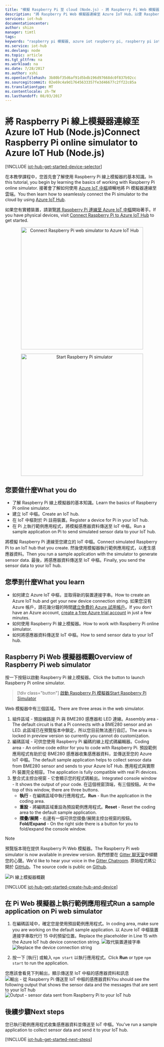 ```yaml
---
title: "模擬 Raspberry Pi 至 cloud (Node.js) - 將 Raspberry Pi Web 模擬器連線至 Azure IoT 中樞 | Microsoft Docs"
description: "將 Raspberry Pi Web 模擬器連線至 Azure IoT Hub，以便 Raspberry Pi 將資料傳送至 Azure 雲端。"
services: iot-hub
documentationcenter: 
author: shizn
manager: timtl
tags: 
keywords: "raspberry pi 模擬器, azure iot raspberry pi, raspberry pi iot 中樞, raspberry pi 將資料傳送至雲端, raspberry pi 至 cloud"
ms.service: iot-hub
ms.devlang: node
ms.topic: article
ms.tgt_pltfrm: na
ms.workload: na
ms.date: 7/28/2017
ms.author: xshi
ms.openlocfilehash: 3b80bf35d6af91d5bdb196d97668dc0f837b92cc
ms.sourcegitcommit: 02e69c4a9d17645633357fe3d46677c2ff22c85a
ms.translationtype: MT
ms.contentlocale: zh-TW
ms.lasthandoff: 08/03/2017
---
```

# <a name="connect-raspberry-pi-online-simulator-to-azure-iot-hub-nodejs"></a><span data-ttu-id="68ed7-104">將 Raspberry Pi 線上模擬器連線至 Azure IoT Hub (Node.js)</span><span class="sxs-lookup"><span data-stu-id="68ed7-104">Connect Raspberry Pi online simulator to Azure IoT Hub (Node.js)</span></span>

[!INCLUDE [iot-hub-get-started-device-selector](../../includes/iot-hub-get-started-device-selector.md)]

<span data-ttu-id="68ed7-105">在本教學課程中，您首先會了解使用 Raspberry Pi 線上模擬器的基本知識。</span><span class="sxs-lookup"><span data-stu-id="68ed7-105">In this tutorial, you begin by learning the basics of working with Raspberry Pi online simulator.</span></span> <span data-ttu-id="68ed7-106">接著會了解如何使用 [Azure IoT 中樞](iot-hub-what-is-iot-hub.md)順暢地將 Pi 模擬器連線至雲端。</span><span class="sxs-lookup"><span data-stu-id="68ed7-106">You then learn how to seamlessly connect the Pi simulator to the cloud by using [Azure IoT Hub](iot-hub-what-is-iot-hub.md).</span></span> 

<span data-ttu-id="68ed7-107">如果您有實體裝置，請瀏覽[將 Raspberry Pi 連線至 Azure IoT 中樞](iot-hub-raspberry-pi-kit-node-get-started.md)開始著手。</span><span class="sxs-lookup"><span data-stu-id="68ed7-107">If you have physical devices, visit [Connect Raspberry Pi to Azure IoT Hub](iot-hub-raspberry-pi-kit-node-get-started.md) to get started.</span></span> 

<p>
<div id="diag" style="width:100%; text-align:center">
<a href="https://azure-samples.github.io/raspberry-pi-web-simulator/#getstarted" target="_blank">
<img src="media/iot-hub-raspberry-pi-web-simulator/3_banner.png" alt="Connect Raspberry Pi web simulator to Azure IoT Hub" width="400">
</div>
<p>
<div id="button" style="width:100%; text-align:center">
<a href="https://azure-samples.github.io/raspberry-pi-web-simulator/#Getstarted" target="_blank">
<img src="media/iot-hub-raspberry-pi-web-simulator/6_button_default.png" alt="Start Raspberry Pi simulator" width="400" onmouseover="this.src='media/iot-hub-raspberry-pi-web-simulator/5_button_click.png';" onmouseout="this.src='media/iot-hub-raspberry-pi-web-simulator/6_button_default.png';">
</div>

## <a name="what-you-do"></a><span data-ttu-id="68ed7-108">您要做什麼</span><span class="sxs-lookup"><span data-stu-id="68ed7-108">What you do</span></span>

* <span data-ttu-id="68ed7-109">了解 Raspberry Pi 線上模擬器的基本知識。</span><span class="sxs-lookup"><span data-stu-id="68ed7-109">Learn the basics of Raspberry Pi online simulator.</span></span>
* <span data-ttu-id="68ed7-110">建立 IoT 中樞。</span><span class="sxs-lookup"><span data-stu-id="68ed7-110">Create an IoT hub.</span></span>
* <span data-ttu-id="68ed7-111">在 IoT 中樞對於 Pi 註冊裝置。</span><span class="sxs-lookup"><span data-stu-id="68ed7-111">Register a device for Pi in your IoT hub.</span></span>
* <span data-ttu-id="68ed7-112">在 Pi 上執行範例應用程式，將模擬感應器資料傳送至 IoT 中樞。</span><span class="sxs-lookup"><span data-stu-id="68ed7-112">Run a sample application on Pi to send simulated sensor data to your IoT hub.</span></span>

<span data-ttu-id="68ed7-113">將模擬 Raspberry Pi 連線至您建立的 IoT 中樞。</span><span class="sxs-lookup"><span data-stu-id="68ed7-113">Connect simulated Raspberry Pi to an IoT hub that you create.</span></span> <span data-ttu-id="68ed7-114">然後使用模擬器執行範例應用程式，以產生感應器資料。</span><span class="sxs-lookup"><span data-stu-id="68ed7-114">Then you run a sample application with the simulator to generate sensor data.</span></span> <span data-ttu-id="68ed7-115">最後，將感應器資料傳送至 IoT 中樞。</span><span class="sxs-lookup"><span data-stu-id="68ed7-115">Finally, you send the sensor data to your IoT hub.</span></span>

## <a name="what-you-learn"></a><span data-ttu-id="68ed7-116">您學到什麼</span><span class="sxs-lookup"><span data-stu-id="68ed7-116">What you learn</span></span>

* <span data-ttu-id="68ed7-117">如何建立 Azure IoT 中樞，並取得新的裝置連接字串。</span><span class="sxs-lookup"><span data-stu-id="68ed7-117">How to create an Azure IoT hub and get your new device connection string.</span></span> <span data-ttu-id="68ed7-118">如果您沒有 Azure 帳戶，請花幾分鐘的時間[建立免費的 Azure 試用帳戶](https://azure.microsoft.com/free/)。</span><span class="sxs-lookup"><span data-stu-id="68ed7-118">If you don't have an Azure account, [create a free Azure trial account](https://azure.microsoft.com/free/) in just a few minutes.</span></span>
* <span data-ttu-id="68ed7-119">如何使用 Raspberry Pi 線上模擬器。</span><span class="sxs-lookup"><span data-stu-id="68ed7-119">How to work with Raspberry Pi online simulator.</span></span>
* <span data-ttu-id="68ed7-120">如何將感應器資料傳送至 IoT 中樞。</span><span class="sxs-lookup"><span data-stu-id="68ed7-120">How to send sensor data to your IoT hub.</span></span>

## <a name="overview-of-raspberry-pi-web-simulator"></a><span data-ttu-id="68ed7-121">Raspberry Pi Web 模擬器概觀</span><span class="sxs-lookup"><span data-stu-id="68ed7-121">Overview of Raspberry Pi web simulator</span></span>

<span data-ttu-id="68ed7-122">按一下按鈕以啟動 Raspberry Pi 線上模擬器。</span><span class="sxs-lookup"><span data-stu-id="68ed7-122">Click the button to launch Raspberry Pi online simulator.</span></span>

> [!div class="button"]
<span data-ttu-id="68ed7-123"><a href="https://azure-samples.github.io/raspberry-pi-web-simulator/#GetStarted" target="_blank">啟動 Raspberry Pi 模擬器</a></span><span class="sxs-lookup"><span data-stu-id="68ed7-123"><a href="https://azure-samples.github.io/raspberry-pi-web-simulator/#GetStarted" target="_blank">Start Raspberry Pi Simulator</a></span></span>

<span data-ttu-id="68ed7-124">Web 模擬器中有三個區域。</span><span class="sxs-lookup"><span data-stu-id="68ed7-124">There are three areas in the web simulator.</span></span>
1. <span data-ttu-id="68ed7-125">組件區域 - 預設線路是 Pi 與 BME280 感應器和 LED 連線。</span><span class="sxs-lookup"><span data-stu-id="68ed7-125">Assembly area - The default circuit is that a Pi connects with a BME280 sensor and an LED.</span></span> <span data-ttu-id="68ed7-126">此區域已在預覽版本中鎖定，所以您目前無法進行自訂。</span><span class="sxs-lookup"><span data-stu-id="68ed7-126">The area is locked in preview version so currently you cannot do customization.</span></span>
2. <span data-ttu-id="68ed7-127">編碼區域 - 可供您使用 Raspberry Pi 編碼的線上程式碼編輯器。</span><span class="sxs-lookup"><span data-stu-id="68ed7-127">Coding area - An online code editor for you to code with Raspberry Pi.</span></span> <span data-ttu-id="68ed7-128">預設範例應用程式有助於從 BME280 感應器收集感應器資料，並傳送至您的 Azure IoT 中樞。</span><span class="sxs-lookup"><span data-stu-id="68ed7-128">The default sample application helps to collect sensor data from BME280 sensor and sends to your Azure IoT Hub.</span></span> <span data-ttu-id="68ed7-129">應用程式與實際 Pi 裝置完全相容。</span><span class="sxs-lookup"><span data-stu-id="68ed7-129">The application is fully compatible with real Pi devices.</span></span> 
3. <span data-ttu-id="68ed7-130">整合式主控台視窗 - 它會顯示您的程式碼輸出。</span><span class="sxs-lookup"><span data-stu-id="68ed7-130">Integrated console window - It shows the output of your code.</span></span> <span data-ttu-id="68ed7-131">在這個視窗頂端，有三個按鈕。</span><span class="sxs-lookup"><span data-stu-id="68ed7-131">At the top of this window, there are three buttons.</span></span>
   * <span data-ttu-id="68ed7-132">**執行** - 在編碼區域中執行應用程式。</span><span class="sxs-lookup"><span data-stu-id="68ed7-132">**Run** - Run the application in the coding area.</span></span>
   * <span data-ttu-id="68ed7-133">**重設** - 將編碼區域重設為預設範例應用程式。</span><span class="sxs-lookup"><span data-stu-id="68ed7-133">**Reset** - Reset the coding area to the default sample application.</span></span>
   * <span data-ttu-id="68ed7-134">**摺疊/展開** - 右邊有一個可供您摺疊/展開主控台視窗的按鈕。</span><span class="sxs-lookup"><span data-stu-id="68ed7-134">**Fold/Expand** - On the right side there is a button for you to fold/expand the console window.</span></span>

> [!NOTE] 
<span data-ttu-id="68ed7-135">預覽版本現在提供 Raspberry Pi Web 模擬器。</span><span class="sxs-lookup"><span data-stu-id="68ed7-135">The Raspberry Pi web simulator is now available in preview version.</span></span> <span data-ttu-id="68ed7-136">我們想要在 [Gitter 聊天室](https://gitter.im/Microsoft/raspberry-pi-web-simulator)中傾聽您的心聲。</span><span class="sxs-lookup"><span data-stu-id="68ed7-136">We'd like to hear your voice in the [Gitter Chatroom](https://gitter.im/Microsoft/raspberry-pi-web-simulator).</span></span> <span data-ttu-id="68ed7-137">原始程式碼公開於 [GitHub](https://github.com/Azure-Samples/raspberry-pi-web-simulator)。</span><span class="sxs-lookup"><span data-stu-id="68ed7-137">The source code is public on [Github](https://github.com/Azure-Samples/raspberry-pi-web-simulator).</span></span>

![Pi 線上模擬器概觀](media/iot-hub-raspberry-pi-web-simulator/0_overview.png)

[!INCLUDE [iot-hub-get-started-create-hub-and-device](../../includes/iot-hub-get-started-create-hub-and-device.md)]


## <a name="run-a-sample-application-on-pi-web-simulator"></a><span data-ttu-id="68ed7-139">在 Pi Web 模擬器上執行範例應用程式</span><span class="sxs-lookup"><span data-stu-id="68ed7-139">Run a sample application on Pi web simulator</span></span>

1. <span data-ttu-id="68ed7-140">在編碼區域中，確定您是使用預設範例應用程式。</span><span class="sxs-lookup"><span data-stu-id="68ed7-140">In coding area, make sure you are working on the default sample application.</span></span> <span data-ttu-id="68ed7-141">以 Azure IoT 中樞裝置連接字串取代行 15 中的預留位置。</span><span class="sxs-lookup"><span data-stu-id="68ed7-141">Replace the placeholder in Line 15 with the Azure IoT hub device connection string.</span></span>
   <span data-ttu-id="68ed7-142">![取代裝置連接字串](media/iot-hub-raspberry-pi-web-simulator/1_connectionstring.png)</span><span class="sxs-lookup"><span data-stu-id="68ed7-142">![Replace the device connection string](media/iot-hub-raspberry-pi-web-simulator/1_connectionstring.png)</span></span>

2. <span data-ttu-id="68ed7-143">按一下 [執行] 或輸入 `npm start` 以執行應用程式。</span><span class="sxs-lookup"><span data-stu-id="68ed7-143">Click **Run** or type `npm start` to run the application.</span></span>


<span data-ttu-id="68ed7-144">您應該會看見下列輸出，顯示傳送至 IoT 中樞的感應器資料和訊息 ![輸出 - 從 Raspberry Pi 傳送至 IoT 中樞的感應器資料](media/iot-hub-raspberry-pi-web-simulator/2_run_application.png)</span><span class="sxs-lookup"><span data-stu-id="68ed7-144">You should see the following output that shows the sensor data and the messages that are sent to your IoT hub ![Output - sensor data sent from Raspberry Pi to your IoT hub](media/iot-hub-raspberry-pi-web-simulator/2_run_application.png)</span></span>


## <a name="next-steps"></a><span data-ttu-id="68ed7-145">後續步驟</span><span class="sxs-lookup"><span data-stu-id="68ed7-145">Next steps</span></span>

<span data-ttu-id="68ed7-146">您已執行範例應用程式收集感應器資料並傳送至 IoT 中樞。</span><span class="sxs-lookup"><span data-stu-id="68ed7-146">You’ve run a sample application to collect sensor data and send it to your IoT hub.</span></span>

[!INCLUDE [iot-hub-get-started-next-steps](../../includes/iot-hub-get-started-next-steps.md)]

